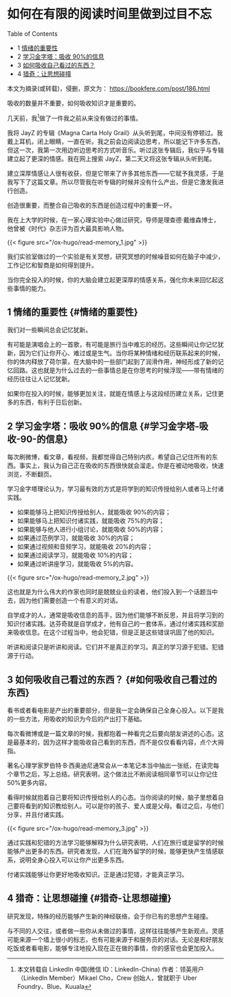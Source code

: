 # 如何在有限的阅读时间里做到过目不忘


<div class="ox-hugo-toc toc has-section-numbers">

<div class="heading">Table of Contents</div>

- <span class="section-num">1</span> [情绪的重要性](#情绪的重要性)
- <span class="section-num">2</span> [学习金字塔：吸收 90%的信息](#学习金字塔-吸收-90-的信息)
- <span class="section-num">3</span> [如何吸收自己看过的东西？](#如何吸收自己看过的东西)
- <span class="section-num">4</span> [猎奇：让思想碰撞](#猎奇-让思想碰撞)

</div>
<!--endtoc-->


本文为摘录(或转载)，侵删，原文为： https://bookfere.com/post/186.html

吸收的数量并不重要，如何吸收知识才是重要的。

几天前，我[^fn:1]做了一件我之前从来没有做过的事情。

我将 JayZ 的专辑《Magna Carta Holy Grail》从头听到尾，中间没有停顿过。我戴上耳机，闭上眼睛，一直在听。我之前会边阅读边思考，所以能记下许多东西，但这一次，我第一次用边听边思考的方式听音乐。听过这张专辑后，我似乎与专辑建立起了更深的情感。我在网上搜索 JayZ，第二天又将这张专辑从头听到尾。

建立深厚情感让人很有收获，但是它带来了许多其他东西——它赋予我灵感，于是我写下了这篇文章。所以尽管我在听专辑的时候并没有什么产出，但是它激发我进行创造。

创造很重要，而整合自己吸收的东西是创造过程中的重要一环。

我在上大学的时候，在一家心理实验中心做过研究，导师是理查德·戴维森博士，他曾被《时代》杂志评为百大最具影响人物。

<a id="figure--fig:nil"></a>

{{< figure src="/ox-hugo/read-memory_1.jpg" >}}

我们实验室做过的一个实验是有关冥想，研究冥想的时候噪音如何在脑子中减少，工作记忆和智商是如何得到提升。

当你完全投入的时候，你的大脑会建立起更深厚的情感关系，强化你未来回忆起这些事情的能力。


## <span class="section-num">1</span> 情绪的重要性 {#情绪的重要性}

我们对一些瞬间总会记忆犹新。

有可能是演唱会上的一首歌，有可能是旅行当中难忘的经历。这些瞬间让你记忆犹新，因为它们让你开心、难过或是生气。当你将某种情绪和经历联系起来的时候，你的体内释放了荷尔蒙，在大脑中的一些部门起到了润滑作用，神经形成了新的记忆回路。这也就是为什么过去的一些事情总是在你思考的时候浮现——带有情绪的经历往往让人记忆犹新。

如果你在投入的时候，能够更加关注，就能在情感上与这段经历建立关系，记住更多的东西，有利于日后创新。


## <span class="section-num">2</span> 学习金字塔：吸收 90%的信息 {#学习金字塔-吸收-90-的信息}

每次刷微博，看文章，看视频，我都觉得自己特别内疚，希望自己记住所有的东西。事实上，我认为自己正在吸收的东西很快就会溜走。你是在被动地吸收，快速浏览，不断翻页。

学习金字塔理论认为，学习最有效的方式是将学到的知识传授给别人或者马上付诸实践。

-   如果能够马上把知识传授给别人，就能吸收 90%的内容；
-   如果能够马上把知识付诸实践，就能吸收 75%的内容；
-   如果能够与他人进行小组讨论，就能吸收 50%的内容；
-   如果通过范例学习，就能吸收 30%的内容；
-   如果通过视频和音频学习，就能吸收 20%的内容；
-   如果通过阅读学习，就能吸收 10%的内容；
-   如果通过听讲座学习，就能吸收 5%的内容。

<a id="figure--fig:nil"></a>

{{< figure src="/ox-hugo/read-memory_2.jpg" >}}

这也就是为什么伟大的作家也同时是兢兢业业的读者，他们投入到一个话题当中去，因为他们需要创造一个有意义的对话。

自学成才的人，通常是吸收信息的高手，因为他们能够不断反思，并且将学习到的知识付诸实践。达芬奇就是自学成才，他有自己的一套体系，通过付诸实践和奖励来吸收信息。在这个过程当中，他会犯错，但是正是这些错误巩固了他的知识。

听讲和阅读只是听讲和阅读。它们并不是真正的学习。真正的学习源于犯错。犯错源于行动。


## <span class="section-num">3</span> 如何吸收自己看过的东西？ {#如何吸收自己看过的东西}

看书或者看电影是产出的重要部分，但是我一定会确保自己全身心投入。以下是我的一些方法，用吸收的知识为今后的产出打下基础。

每次看微博或是一篇文章的时候，我都抱着一种看完之后要向朋友讲述的心态。这是最基本的，因为这样才能吸收自己看到的东西，而不是仅仅看看内容，点个大拇指。

著名心理学家罗伯特·B·西奥迪尼通常会从一本笔记本当中抽出一张纸，在读完每个章节之后，写上总结。研究表明，这个做法比不断阅读相同章节可以让你记住 50%更多内容。

看得时候就抱着自己要将知识传授给别人的心态。当你阅读的时候，脑子里想着自己要将看到的知识教给别人。可以是你的孩子、爱人或是父母。看过之后，与他们分享，并且付诸实践。

<a id="figure--fig:nil"></a>

{{< figure src="/ox-hugo/read-memory_3.jpg" >}}

通过实践和犯错的方法学习能够解释为什么研究表明，人们在旅行或是留学的时候能够产出更多的东西。研究者发现，人们在海外留学的时候，能够更快产生情感联系，说明全身心投入可以让你产出更多东西。

付诸实践能够让你更好地吸收知识。正是通过犯错，才能真正学习。


## <span class="section-num">4</span> 猎奇：让思想碰撞 {#猎奇-让思想碰撞}

研究发现，特殊的经历能够产生新的神经联络，会于你已有的思想产生碰撞。

与不同的人交往，或者做一些你从未做过的事情，这样往往能够产生新观点。灵感可能来源一个墙上很小的标志，也有可能来源于和服务员的对话。无论是和好朋友吃饭或者看电影，能够专注地投入现在正在做的事情，你的感官也会更加投入。

[^fn:1]: 本文转载自 LinkedIn 中国(微信 ID：LinkedIn-China) 作者：领英用户（LinkedIn Member）Mikael Cho，Crew 创始人，曾就职于 Uber Foundry、Blue、Kuuala

